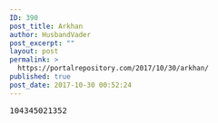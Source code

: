 ```yaml
---
ID: 390
post_title: Arkhan
author: HusbandVader
post_excerpt: ""
layout: post
permalink: >
  https://portalrepository.com/2017/10/30/arkhan/
published: true
post_date: 2017-10-30 00:52:24
---
```

<pre>104345021352</pre>